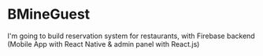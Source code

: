 # BMineGuest

I'm going to build reservation system for restaurants, with Firebase backend (Mobile App with React Native & admin panel with React.js)
